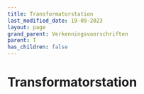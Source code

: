 ```yaml
---
title: Transformatorstation
last_modified_date: 19-09-2023
layout: page
grand_parent: Verkenningsvoorschriften
parent: T
has_children: false
---
```


Transformatorstation
====================

